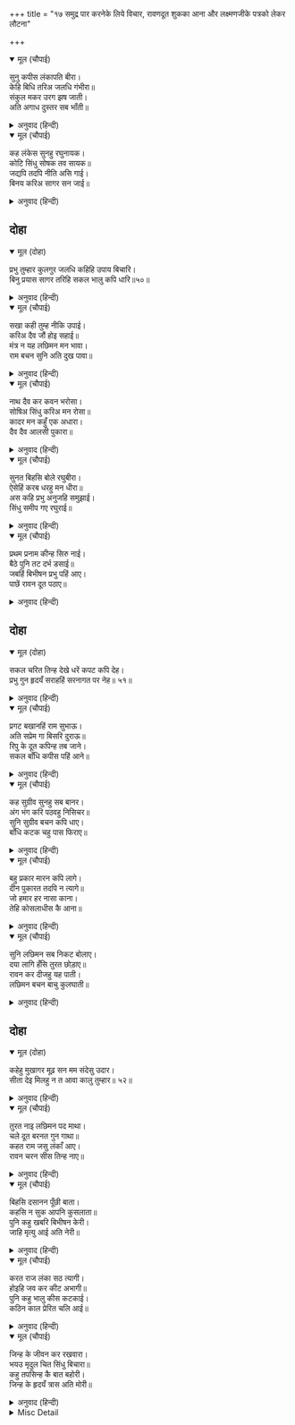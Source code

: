 +++
title = "१७ समुद्र पार करनेके लिये विचार, रावणदूत शुकका आना और लक्ष्मणजीके पत्रको लेकर लौटना"

+++


<details open><summary>मूल (चौपाई)</summary>

सुनु कपीस लंकापति बीरा।  
केहि बिधि तरिअ जलधि गंभीरा॥  
संकुल मकर उरग झष जाती।  
अति अगाध दुस्तर सब भाँती॥
</details>

<details><summary>अनुवाद (हिन्दी)</summary>

हे वीर वानरराज सुग्रीव और लङ्कापति विभीषण! सुनो, इस गहरे समुद्रको किस प्रकार पार किया जाय? अनेक जातिके मगर, साँप और मछलियोंसे भरा हुआ यह अत्यन्त अथाह समुद्र पार करनेमें सब प्रकारसे कठिन है॥ ३॥
</details>

<details open><summary>मूल (चौपाई)</summary>

कह लंकेस सुनहु रघुनायक।  
कोटि सिंधु सोषक तव सायक॥  
जद्यपि तदपि नीति असि गाई।  
बिनय करिअ सागर सन जाई॥
</details>

<details><summary>अनुवाद (हिन्दी)</summary>

विभीषणजीने कहा—हे रघुनाथजी! सुनिये, यद्यपि आपका एक बाण ही करोड़ों समुद्रोंको सोखनेवाला है (सोख सकता है), तथापि नीति ऐसी कही गयी है (उचित यह होगा) कि [पहले] जाकर समुद्रसे प्रार्थना की जाय॥ ४॥
</details>

## दोहा


<details open><summary>मूल (दोहा)</summary>

प्रभु तुम्हार कुलगुर जलधि कहिहि उपाय बिचारि।  
बिनु प्रयास सागर तरिहि सकल भालु कपि धारि॥५०॥
</details>

<details><summary>अनुवाद (हिन्दी)</summary>

हे प्रभु! समुद्र आपके कुलमें बड़े (पूर्वज) हैं, वे विचारकर उपाय बतला देंगे। तब रीछ और वानरोंकी सारी सेना बिना ही परिश्रमके समुद्रके पार उतर जायगी॥ ५०॥
</details>

<details open><summary>मूल (चौपाई)</summary>

सखा कही तुम्ह नीकि उपाई।  
करिअ दैव जौं होइ सहाई॥  
मंत्र न यह लछिमन मन भावा।  
राम बचन सुनि अति दुख पावा॥
</details>

<details><summary>अनुवाद (हिन्दी)</summary>

[श्रीरामजीने कहा—] हे सखा! तुमने अच्छा उपाय बताया। यही किया जाय, यदि दैव सहायक हों। यह सलाह लक्ष्मणजीके मनको अच्छी नहीं लगी। श्रीरामजीके वचन सुनकर तो उन्होंने बहुत ही दुःख पाया॥ १॥
</details>

<details open><summary>मूल (चौपाई)</summary>

नाथ दैव कर कवन भरोसा।  
सोषिअ सिंधु करिअ मन रोसा॥  
कादर मन कहुँ एक अधारा।  
दैव दैव आलसी पुकारा॥
</details>

<details><summary>अनुवाद (हिन्दी)</summary>

[लक्ष्मणजीने कहा—] हे नाथ! दैवका कौन भरोसा! मनमें क्रोध कीजिये (ले आइये) और समुद्रको सुखा डालिये। यह दैव तो कायरके मनका एक आधार (तसल्ली देनेका उपाय) है। आलसी लोग ही दैव-दैव पुकारा करते हैं॥ २॥
</details>

<details open><summary>मूल (चौपाई)</summary>

सुनत बिहसि बोले रघुबीरा।  
ऐसेहिं करब धरहु मन धीरा॥  
अस कहि प्रभु अनुजहि समुझाई।  
सिंधु समीप गए रघुराई॥
</details>

<details><summary>अनुवाद (हिन्दी)</summary>

यह सुनकर श्रीरघुवीर हँसकर बोले—ऐसे ही करेंगे, मनमें धीरज रखो। ऐसा कहकर छोटे भाईको समझाकर प्रभु श्रीरघुनाथजी समुद्रके समीप गये॥ ३॥
</details>

<details open><summary>मूल (चौपाई)</summary>

प्रथम प्रनाम कीन्ह सिरु नाई।  
बैठे पुनि तट दर्भ डसाई॥  
जबहिं बिभीषन प्रभु पहिं आए।  
पाछें रावन दूत पठाए॥
</details>

<details><summary>अनुवाद (हिन्दी)</summary>

उन्होंने पहले सिर नवाकर प्रणाम किया। फिर किनारेपर कुश बिछाकर बैठ गये। इधर ज्यों ही विभीषणजी प्रभुके पास आये थे, त्यों ही रावणने उनके पीछे दूत भेजे थे॥ ४॥
</details>

## दोहा


<details open><summary>मूल (दोहा)</summary>

सकल चरित तिन्ह देखे धरें कपट कपि देह।  
प्रभु गुन हृदयँ सराहहिं सरनागत पर नेह॥ ५१॥
</details>

<details><summary>अनुवाद (हिन्दी)</summary>

कपटसे वानरका शरीर धारणकर उन्होंने सब लीलाएँ देखीं। वे अपने हृदयमें प्रभुके गुणोंकी और शरणागतपर उनके स्नेहकी सराहना करने लगे॥ ५१॥
</details>

<details open><summary>मूल (चौपाई)</summary>

प्रगट बखानहिं राम सुभाऊ।  
अति सप्रेम गा बिसरि दुराऊ॥  
रिपु के दूत कपिन्ह तब जाने।  
सकल बाँधि कपीस पहिं आने॥
</details>

<details><summary>अनुवाद (हिन्दी)</summary>

फिर वे प्रकटरूपमें भी अत्यन्त प्रेमके साथ श्रीरामजीके स्वभावकी बड़ाई करने लगे, उन्हें दुराव (कपट वेष) भूल गया! तब वानरोंने जाना कि ये शत्रुके दूत हैं और वे उन सबको बाँधकर सुग्रीवके पास ले आये॥ १॥
</details>

<details open><summary>मूल (चौपाई)</summary>

कह सुग्रीव सुनहु सब बानर।  
अंग भंग करि पठवहु निसिचर॥  
सुनि सुग्रीव बचन कपि धाए।  
बाँधि कटक चहु पास फिराए॥
</details>

<details><summary>अनुवाद (हिन्दी)</summary>

सुग्रीवने कहा—सब वानरो! सुनो, राक्षसोंके अङ्ग-भङ्ग करके भेज दो। सुग्रीवके वचन सुनकर वानर दौड़े। दूतोंको बाँधकर उन्होंने सेनाके चारों ओर घुमाया॥ २॥
</details>

<details open><summary>मूल (चौपाई)</summary>

बहु प्रकार मारन कपि लागे।  
दीन पुकारत तदपि न त्यागे॥  
जो हमार हर नासा काना।  
तेहि कोसलाधीस कै आना॥
</details>

<details><summary>अनुवाद (हिन्दी)</summary>

वानर उन्हें बहुत तरहसे मारने लगे। वे दीन होकर पुकारते थे, फिर भी वानरोंने उन्हें नहीं छोड़ा। [तब दूतोंने पुकारकर कहा—] जो हमारे नाक-कान काटेगा, उसे कोसलाधीश श्रीरामजीकी सौगंध है॥ ३॥
</details>

<details open><summary>मूल (चौपाई)</summary>

सुनि लछिमन सब निकट बोलाए।  
दया लागि हँसि तुरत छोड़ाए॥  
रावन कर दीजहु यह पाती।  
लछिमन बचन बाचु कुलघाती॥
</details>

<details><summary>अनुवाद (हिन्दी)</summary>

यह सुनकर लक्ष्मणजीने सबको निकट बुलाया। उन्हें बड़ी दया लगी, इससे हँसकर उन्होंने राक्षसोंको तुरंत ही छुड़ा दिया। [और उनसे कहा—] रावणके हाथमें यह चिट्ठी देना [और कहना—] हे कुलघातक! लक्ष्मणके शब्दों (सँदेसे) को बाँचो॥ ४॥
</details>

## दोहा


<details open><summary>मूल (दोहा)</summary>

कहेहु मुखागर मूढ़ सन मम संदेसु उदार।  
सीता देइ मिलहु न त आवा कालु तुम्हार॥ ५२॥
</details>

<details><summary>अनुवाद (हिन्दी)</summary>

फिर उस मूर्खसे जबानी यह मेरा उदार (कृपासे भरा हुआ) सन्देश कहना कि सीताजीको देकर उनसे (श्रीरामजीसे) मिलो, नहीं तो तुम्हारा काल आ गया [समझो]॥ ५२॥
</details>

<details open><summary>मूल (चौपाई)</summary>

तुरत नाइ लछिमन पद माथा।  
चले दूत बरनत गुन गाथा॥  
कहत राम जसु लंकाँ आए।  
रावन चरन सीस तिन्ह नाए॥
</details>

<details><summary>अनुवाद (हिन्दी)</summary>

लक्ष्मणजीके चरणोंमें मस्तक नवाकर, श्रीरामजीके गुणोंकी कथा वर्णन करते हुए दूत तुरंत ही चल दिये। श्रीरामजीका यश कहते हुए वे लङ्कामें आये और उन्होंने रावणके चरणोंमें सिर नवाये॥ १॥
</details>

<details open><summary>मूल (चौपाई)</summary>

बिहसि दसानन पूँछी बाता।  
कहसि न सुक आपनि कुसलाता॥  
पुनि कहु खबरि बिभीषन केरी।  
जाहि मृत्यु आई अति नेरी॥
</details>

<details><summary>अनुवाद (हिन्दी)</summary>

दशमुख रावणने हँसकर बात पूछी—अरे शुक! अपनी कुशल क्यों नहीं कहता? फिर उस विभीषणका समाचार सुना, मृत्यु जिसके अत्यन्त निकट आ गयी है॥ २॥
</details>

<details open><summary>मूल (चौपाई)</summary>

करत राज लंका सठ त्यागी।  
होइहि जव कर कीट अभागी॥  
पुनि कहु भालु कीस कटकाई।  
कठिन काल प्रेरित चलि आई॥
</details>

<details><summary>अनुवाद (हिन्दी)</summary>

मूर्खने राज्य करते हुए लङ्काको त्याग दिया। अभागा अब जौका कीड़ा (घुन) बनेगा (जौके साथ जैसे घुन भी पिस जाता है, वैसे ही नर-वानरोंके साथ वह भी मारा जायगा); फिर भालु और वानरोंकी सेनाका हाल कह, जो कठिन कालकी प्रेरणासे यहाँ चली आयी है॥ ३॥
</details>

<details open><summary>मूल (चौपाई)</summary>

जिन्ह के जीवन कर रखवारा।  
भयउ मृदुल चित सिंधु बिचारा॥  
कहु तपसिन्ह कै बात बहोरी।  
जिन्ह के हृदयँ त्रास अति मोरी॥
</details>

<details><summary>अनुवाद (हिन्दी)</summary>

और जिनके जीवनका रक्षक कोमल चित्तवाला बेचारा समुद्र बन गया है (अर्थात् उनके और राक्षसोंके बीचमें यदि समुद्र न होता तो अबतक राक्षस उन्हें मारकर खा गये होते)। फिर उन तपस्वियोंकी बात बता, जिनके हृदयमें मेरा बड़ा डर है॥ ४॥
</details>

<details><summary>Misc Detail</summary>


</details>
